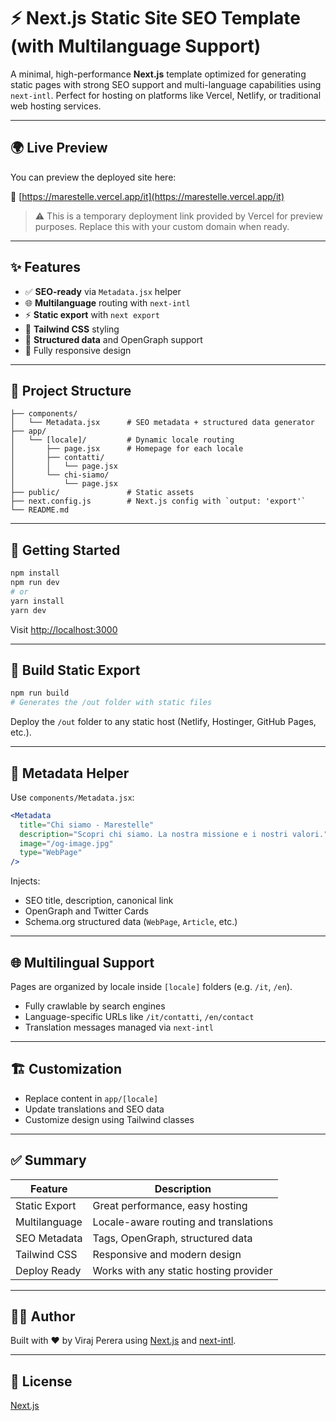 # ⚡ Next.js Static Site SEO Template (with Multilanguage Support)

A minimal, high-performance **Next.js** template optimized for generating static pages with strong SEO support and multi-language capabilities using `next-intl`. Perfect for hosting on platforms like Vercel, Netlify, or traditional web hosting services.

---

## 🌍 Live Preview

You can preview the deployed site here:

🔗 [https://marestelle.vercel.app/it](https://marestelle.vercel.app/it)

> ⚠️ This is a temporary deployment link provided by Vercel for preview purposes. Replace this with your custom domain when ready.

---


## ✨ Features

- ✅ **SEO-ready** via `Metadata.jsx` helper
- 🌐 **Multilanguage** routing with `next-intl`
- ⚡ **Static export** with `next export`
- 🎨 **Tailwind CSS** styling
- 🧠 **Structured data** and OpenGraph support
- 📱 Fully responsive design

---

## 📁 Project Structure

```
├── components/
│   └── Metadata.jsx      # SEO metadata + structured data generator
├── app/
│   └── [locale]/         # Dynamic locale routing
│       ├── page.jsx      # Homepage for each locale
│       ├── contatti/
│       │   └── page.jsx
│       └── chi-siamo/
│           └── page.jsx
├── public/               # Static assets
├── next.config.js        # Next.js config with `output: 'export'`
└── README.md
```

---

## 🚀 Getting Started

```bash
npm install
npm run dev
# or
yarn install
yarn dev
```

Visit [http://localhost:3000](http://localhost:3000)

---

## 🔨 Build Static Export

```bash
npm run build
# Generates the /out folder with static files
```

Deploy the `/out` folder to any static host (Netlify, Hostinger, GitHub Pages, etc.).

---

## 🧠 Metadata Helper

Use `components/Metadata.jsx`:

```jsx
<Metadata
  title="Chi siamo - Marestelle"
  description="Scopri chi siamo. La nostra missione e i nostri valori."
  image="/og-image.jpg"
  type="WebPage"
/>
```

Injects:
- SEO title, description, canonical link
- OpenGraph and Twitter Cards
- Schema.org structured data (`WebPage`, `Article`, etc.)

---

## 🌐 Multilingual Support

Pages are organized by locale inside `[locale]` folders (e.g. `/it`, `/en`).

- Fully crawlable by search engines
- Language-specific URLs like `/it/contatti`, `/en/contact`
- Translation messages managed via `next-intl`

---

## 🏗 Customization

- Replace content in `app/[locale]`
- Update translations and SEO data
- Customize design using Tailwind classes

---

## ✅ Summary

| Feature        | Description                            |
|----------------|----------------------------------------|
| Static Export  | Great performance, easy hosting        |
| Multilanguage  | Locale-aware routing and translations  |
| SEO Metadata   | Tags, OpenGraph, structured data       |
| Tailwind CSS   | Responsive and modern design           |
| Deploy Ready   | Works with any static hosting provider |

---

## 👨‍💼 Author

Built with ❤️ by Viraj Perera using [Next.js](https://nextjs.org) and [next-intl](https://next-intl-docs.vercel.app).

---

## 📜 License

[Next.js](https://github.com/viraj-perera-dev/marestelle.com/blob/main/LICENSE)